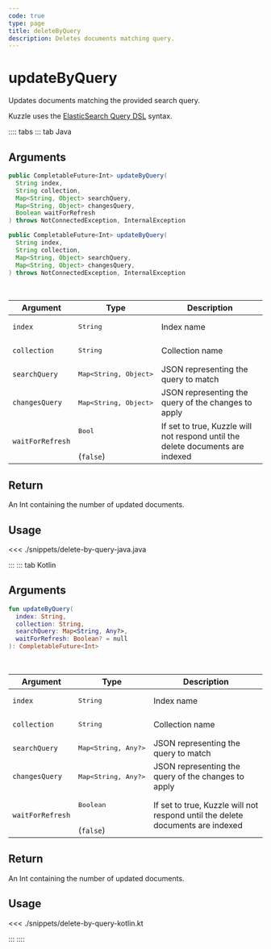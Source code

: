 ```yaml
---
code: true
type: page
title: deleteByQuery
description: Deletes documents matching query.
---
```


# updateByQuery

Updates documents matching the provided search query.

Kuzzle uses the [ElasticSearch Query DSL](https://www.elastic.co/guide/en/elasticsearch/reference/7.4/query-dsl.html) syntax.

:::: tabs
::: tab Java

## Arguments

```java
public CompletableFuture<Int> updateByQuery(
  String index,
  String collection,
  Map<String, Object> searchQuery,
  Map<String, Object> changesQuery,
  Boolean waitForRefresh
) throws NotConnectedException, InternalException

public CompletableFuture<Int> updateByQuery(
  String index,
  String collection,
  Map<String, Object> searchQuery,
  Map<String, Object> changesQuery,
) throws NotConnectedException, InternalException
```

<br/>

| Argument         | Type                           | Description                                                                    |
|------------------|--------------------------------|--------------------------------------------------------------------------------|
| `index`          | <pre>String</pre>              | Index name                                                                     |
| `collection`     | <pre>String</pre>              | Collection name                                                                |
| `searchQuery`    | <pre>Map<String, Object></pre> | JSON representing the query to match                                           |
| `changesQuery`   | <pre>Map<String, Object></pre> | JSON representing the query of the changes to apply                            |
| `waitForRefresh` | <pre>Bool</pre><br>(`false`)   | If set to true, Kuzzle will not respond until the delete documents are indexed |


## Return

An Int containing the number of updated documents.

## Usage

<<< ./snippets/delete-by-query-java.java

:::
::: tab Kotlin

## Arguments

```kotlin
fun updateByQuery(
  index: String,
  collection: String,
  searchQuery: Map<String, Any?>,
  waitForRefresh: Boolean? = null
): CompletableFuture<Int>
```

<br/>

| Argument     | Type                                 | Description                             |
| ------------ | ------------------------------------ | --------------------------------------- |
| `index`      | <pre>String</pre>        | Index name                              |
| `collection` | <pre>String</pre>        | Collection name                         |
| `searchQuery`      | <pre>Map<String, Any?></pre>        | JSON representing the query to match |
| `changesQuery`   | <pre>Map<String, Any?></pre>        | JSON representing the query of the changes to apply                            |
| `waitForRefresh` | <pre>Boolean</pre><br>(`false`)  | If set to true, Kuzzle will not respond until the delete documents are indexed |


## Return

An Int containing the number of updated documents.

## Usage

<<< ./snippets/delete-by-query-kotlin.kt

:::
::::
